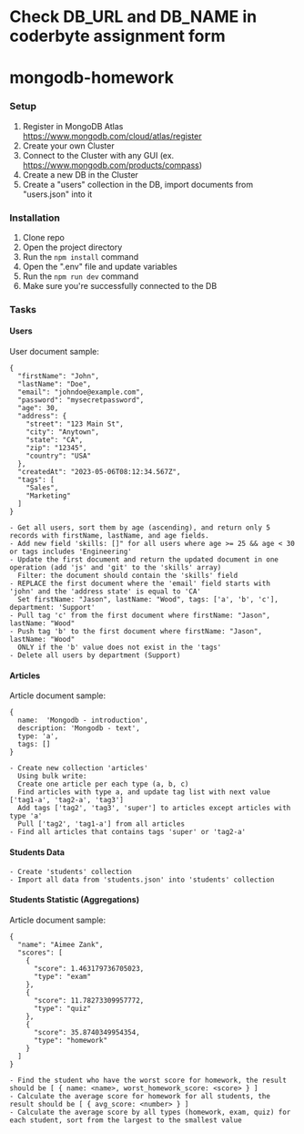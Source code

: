 # Check DB_URL and DB_NAME in coderbyte assignment form

# mongodb-homework

### Setup

1. Register in MongoDB Atlas https://www.mongodb.com/cloud/atlas/register
2. Create your own Cluster
3. Connect to the Cluster with any GUI (ex. https://www.mongodb.com/products/compass)
4. Create a new DB in the Cluster
5. Create a "users" collection in the DB, import documents from "users.json" into it

### Installation

1. Clone repo
2. Open the project directory
3. Run the `npm install` command
4. Open the ".env" file and update variables
5. Run the `npm run dev` command
6. Make sure you're successfully connected to the DB

### Tasks

#### Users

User document sample:

```
{
  "firstName": "John",
  "lastName": "Doe",
  "email": "johndoe@example.com",
  "password": "mysecretpassword",
  "age": 30,
  "address": {
    "street": "123 Main St",
    "city": "Anytown",
    "state": "CA",
    "zip": "12345",
    "country": "USA"
  },
  "createdAt": "2023-05-06T08:12:34.567Z",
  "tags": [
    "Sales",
    "Marketing"
  ]
}
```

```
- Get all users, sort them by age (ascending), and return only 5 records with firstName, lastName, and age fields.
- Add new field 'skills: []" for all users where age >= 25 && age < 30 or tags includes 'Engineering'
- Update the first document and return the updated document in one operation (add 'js' and 'git' to the 'skills' array)
  Filter: the document should contain the 'skills' field
- REPLACE the first document where the 'email' field starts with 'john' and the 'address state' is equal to 'CA'
  Set firstName: "Jason", lastName: "Wood", tags: ['a', 'b', 'c'], department: 'Support'
- Pull tag 'c' from the first document where firstName: "Jason", lastName: "Wood"
- Push tag 'b' to the first document where firstName: "Jason", lastName: "Wood"
  ONLY if the 'b' value does not exist in the 'tags'
- Delete all users by department (Support)
```

#### Articles

Article document sample:

```
{
  name:  'Mongodb - introduction',
  description: 'Mongodb - text',
  type: 'a',
  tags: []
}
```

```
- Create new collection 'articles'
  Using bulk write:
  Create one article per each type (a, b, c)
  Find articles with type a, and update tag list with next value ['tag1-a', 'tag2-a', 'tag3']
  Add tags ['tag2', 'tag3', 'super'] to articles except articles with type 'a'
  Pull ['tag2', 'tag1-a'] from all articles
- Find all articles that contains tags 'super' or 'tag2-a'
```

#### Students Data

```
- Create 'students' collection
- Import all data from 'students.json' into 'students' collection
```

#### Students Statistic (Aggregations)

Article document sample:

```
{
  "name": "Aimee Zank",
  "scores": [
    {
      "score": 1.463179736705023,
      "type": "exam"
    },
    {
      "score": 11.78273309957772,
      "type": "quiz"
    },
    {
      "score": 35.8740349954354,
      "type": "homework"
    }
  ]
}
```

```
- Find the student who have the worst score for homework, the result should be [ { name: <name>, worst_homework_score: <score> } ]
- Calculate the average score for homework for all students, the result should be [ { avg_score: <number> } ]
- Calculate the average score by all types (homework, exam, quiz) for each student, sort from the largest to the smallest value
```
